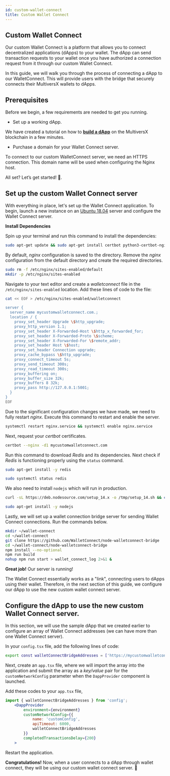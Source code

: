```yaml
---
id: custom-wallet-connect
title: Custom Wallet Connect
---
```


## Custom Wallet Connect

Our custom Wallet Connect is a platform that allows you to connect decentralized applications (dApps) to your wallet. The dApp can send transaction requests to your wallet once you have authorized a connection request from it through our custom Wallet Connect.

In this guide, we will walk you through the process of connecting a dApp to our WalletConnect. This will provide users with the bridge that securely connects their MultiversX wallets to dApps. 

## **Prerequisites**

Before we begin, a few requirements are needed to get you running. 

- Set up a working dApp.

We have created a tutorial on how to **[build a dApp](https://docs.multiversx.com/developers/tutorials/your-first-dapp/)** on the MultiversX blockchain in a few minutes. 

- Purchase a domain for your Wallet Connect server.

To connect to our custom WalletConnect server, we need an HTTPS connection. This domain name will be used when configuring the Nginx host. 

All set? Let’s get started! 🚀.

## Set up the custom Wallet Connect server

With everything in place, let's set up the Wallet Connect application. To begin, launch a new instance on an [Ubuntu 18.04](https://ubuntu.com/) server and configure the Wallet Connect server.

**Install Dependencies** 

Spin up your terminal and run this command to install the dependencies:

```bash
sudo apt-get update && sudo apt-get install certbot python3-certbot-nginx docker.io docker-compose nginx -y
```

By default, *nginx* configuration is saved to the directory. Remove the *nginx* configuration from the default directory and create the required directories. 

```bash
sudo rm -f /etc/nginx/sites-enabled/default
mkdir -p /etc/nginx/sites-enabled
```

Navigate to your text editor and create a *walletconnect* file in the `/etc/nginx/sites-enabled` location. Add these lines of code to the file:

```bash
cat << EOF > /etc/nginx/sites-enabled/walletconnect

server {
  server_name mycustomwalletconnect.com.;
  location / {
    proxy_set_header Upgrade \$http_upgrade;
    proxy_http_version 1.1;
    proxy_set_header X-Forwarded-Host \$http_x_forwarded_for;
    proxy_set_header X-Forwarded-Proto \$scheme;
    proxy_set_header X-Forwarded-For \$remote_addr;
    proxy_set_header Host \$host;
    proxy_set_header Connection upgrade;
    proxy_cache_bypass \$http_upgrade;
    proxy_connect_timeout 5s;
    proxy_send_timeout 300s;
    proxy_read_timeout 300s;
    proxy_buffering on;
    proxy_buffer_size 32k;
    proxy_buffers 8 32k;
    proxy_pass http://127.0.0.1:5001;
  }
}
EOF
```

Due to the significant configuration changes we have made, we need to fully restart *nginx*. Execute this command to restart and enable the server. 

```bash
systemctl restart nginx.service && systemctl enable nginx.service
```

Next, request your *certbot* certificates.

```bash
certbot --nginx -d1 mycustomwalletconnect.com
```

Run this command to download *Redis* and its dependencies. Next check if *Redis* is functioning properly using the `status` command.

```bash
sudo apt-get install -y redis

sudo systemctl status redis
```

We also need to install `nodejs` which will run in production.

```bash
curl -sL https://deb.nodesource.com/setup_14.x -o /tmp/setup_14.sh && chmod +x /tmp/setup_14.sh 

sudo apt-get install -y nodejs
```

Lastly, we will set up a wallet connection bridge server for sending Wallet Connect connections. Run the commands below.

```bash
mkdir ~/wallet-connect 
cd ~/wallet-connect 
git clone https://github.com/WalletConnect/node-walletconnect-bridge 
cd ~/wallet-connect/node-walletconnect-bridge 
npm install --no-optional 
npm run build 
nohup npm run start > wallet_connect_log 2>&1 &
```

**Great job!** Our server is running!

The Wallet Connect essentially works as a "link", connecting users to dApps using their wallet. Therefore, in the next section of this guide, we configure our dApp to use the new custom wallet connect server.

## Configure the dApp to use the new custom Wallet Connect server.

In this section, we will use the sample dApp that we created earlier to configure an array of Wallet Connect addresses (we can have more than one Wallet Connect server).

In your `config.tsx` file, add the following lines of code:

```bash
export const walletConnectBridgeAddresses = ['https://mycustomwalletconnect.com:5000'];
```

Next, create an `app.tsx` file, where we will import the array into the application and submit the array as a *key/value* pair for the `customNetworkConfig` parameter when the `DappProvider` component is launched.

Add these codes to your `app.tsx` file, 

```jsx
import { walletConnectBridgeAddresses } from 'config'; 
	<DappProvider 
		environment={environment} 
		customNetworkConfig={{
			name: 'customConfig', 
			apiTimeout: 6000, 
			walletConnectBridgeAddresses 
		}} 
		completedTransactionsDelay={200} 
	>
```

Restart the application. 

**Congratulations!** Now, when a user connects to a dApp through wallet connect, they will be using our custom wallet connect server. 🎉
